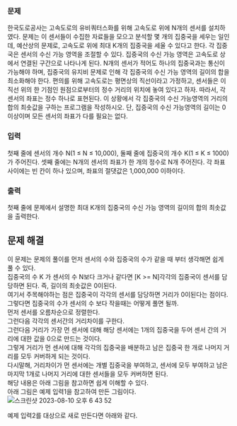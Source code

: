 ### 문제
한국도로공사는 고속도로의 유비쿼터스화를 위해 고속도로 위에 N개의 센서를 설치하였다. 문제는 이 센서들이 수집한 자료들을 모으고 분석할 몇 개의 집중국을 세우는 일인데, 예산상의 문제로, 고속도로 위에 최대 K개의 집중국을 세울 수 있다고 한다.
각 집중국은 센서의 수신 가능 영역을 조절할 수 있다. 집중국의 수신 가능 영역은 고속도로 상에서 연결된 구간으로 나타나게 된다. N개의 센서가 적어도 하나의 집중국과는 통신이 가능해야 하며, 집중국의 유지비 문제로 인해 각 집중국의 수신 가능 영역의 길이의 합을 최소화해야 한다.
편의를 위해 고속도로는 평면상의 직선이라고 가정하고, 센서들은 이 직선 위의 한 기점인 원점으로부터의 정수 거리의 위치에 놓여 있다고 하자. 따라서, 각 센서의 좌표는 정수 하나로 표현된다. 이 상황에서 각 집중국의 수신 가능영역의 거리의 합의 최솟값을 구하는 프로그램을 작성하시오. 단, 집중국의 수신 가능영역의 길이는 0 이상이며 모든 센서의 좌표가 다를 필요는 없다.   

### 입력
첫째 줄에 센서의 개수 N(1 ≤ N ≤ 10,000), 둘째 줄에 집중국의 개수 K(1 ≤ K ≤ 1000)가 주어진다. 셋째 줄에는 N개의 센서의 좌표가 한 개의 정수로 N개 주어진다. 각 좌표 사이에는 빈 칸이 하나 있으며, 좌표의 절댓값은 1,000,000 이하이다.  

### 출력
첫째 줄에 문제에서 설명한 최대 K개의 집중국의 수신 가능 영역의 길이의 합의 최솟값을 출력한다.  

## 문제 해결
이 문제는 문제의 풀이를 먼저 센서의 수와 집중국의 수가 같을 때 부터 생각해면 쉽게 풀 수 있다.    
집중국의 수 K 가 센서의 수 N보다 크거나 같다면 [K >= N]각각의 집중국이 센서를 담당하면 된다. 즉, 길이의  최솟값은 0이된다.   
여기서 주목해야하는 점은 집중국이 각각의 센서를 담당하면 거리가 0이된다는 점이다.  
그렇다면 집중국의 수가 센서의 수 보다 작을때는 어떻게 풀면 될까.   
먼저 센서를 오름차순으로 정렬한다.    
그런다음 각각의 센서간의 거리차이를 구한다.  
그런다음 거리가 가장 먼 센서에 대해 해당 센서에는 1개의 집중국을 두어 센서 간의 거리에 대한 값을 0으로 만드는 것이다.     
그렇게 거리가 먼 센서에 대해 각각의 집중국을 배분하고 남은 집중국 한 개로 나머지 거리를 모두 커버하게 되는 것이다.   
다시말해, 거리차이가 먼 센서에는 개별 집중국을 부여하고, 센서에 모두 부여하고 남은 마지막 1개로 나머지 거리에 대한 센서들을 모두 커버하면 된다.   
해당 내용은 아래 그림을 참고하면 쉽게 이해할 수 있다.  
아래 그림은 예제 입력1을 참고하여 만든 그림이다.
![스크린샷 2023-08-10 오후 6 43 52](https://github.com/xxx-sj/algorithm/assets/62305110/ecd41d9c-e54a-41bc-bf43-f2271b35b1a5)

예제 입력2를 대상으로 새로 만든다면 아래와 같다.   

